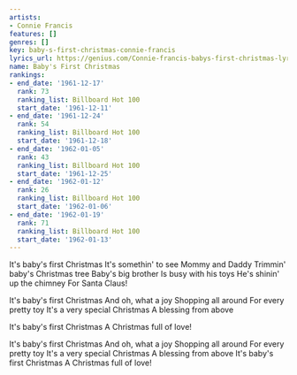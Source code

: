 ```yaml
---
artists:
- Connie Francis
features: []
genres: []
key: baby-s-first-christmas-connie-francis
lyrics_url: https://genius.com/Connie-francis-babys-first-christmas-lyrics
name: Baby's First Christmas
rankings:
- end_date: '1961-12-17'
  rank: 73
  ranking_list: Billboard Hot 100
  start_date: '1961-12-11'
- end_date: '1961-12-24'
  rank: 54
  ranking_list: Billboard Hot 100
  start_date: '1961-12-18'
- end_date: '1962-01-05'
  rank: 43
  ranking_list: Billboard Hot 100
  start_date: '1961-12-25'
- end_date: '1962-01-12'
  rank: 26
  ranking_list: Billboard Hot 100
  start_date: '1962-01-06'
- end_date: '1962-01-19'
  rank: 71
  ranking_list: Billboard Hot 100
  start_date: '1962-01-13'
---
```

It's baby's first Christmas
It's somethin' to see
Mommy and Daddy
Trimmin' baby's Christmas tree
Baby's big brother
Is busy with his toys
He's shinin' up the chimney
For Santa Claus!

It's baby's first Christmas
And oh, what a joy
Shopping all around
For every pretty toy
It's a very special Christmas
A blessing from above

It's baby's first Christmas
A Christmas full of love!

It's baby's first Christmas
And oh, what a joy
Shopping all around
For every pretty toy
It's a very special Christmas
A blessing from above
It's baby's first Christmas
A Christmas full of love!
